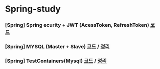 # Spring-study

### [Spring] Spring ecurity + JWT (AcessToken, RefreshToken) [코드](https://github.com/jsjune/Spring-study/tree/master/jwtRefreshToken)

### [Spring] MYSQL (Master + Slave) [코드](https://github.com/jsjune/Spring-study/tree/master/mysql-master-slave) / [정리](https://jeongburgger.notion.site/Spring-Boot-Mysql-Master-Slave-7c6ee6370c794fe9b32084e25fc0221c)
### [Spring] TestContainers(Mysql) [코드](https://github.com/jsjune/Spring-study/tree/master/testcontainers) / [정리](https://jeongburgger.notion.site/Spring-Boot-TestContainers-Mysql-229363fa9d1a49fe8163bcd2a013d18d)
